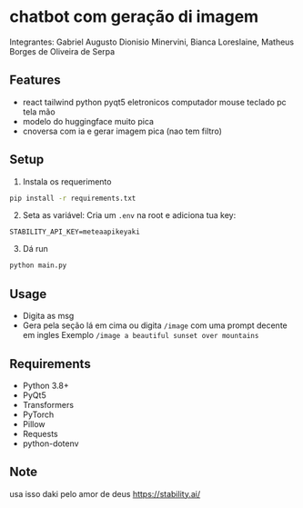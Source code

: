 # chatbot com geração di imagem

Integrantes: Gabriel Augusto Dionisio Minervini, Bianca Loreslaine, Matheus Borges de Oliveira de Serpa

## Features

- react tailwind python pyqt5 eletronicos computador mouse teclado pc tela mão 
- modelo do huggingface muito pica
- cnoversa com ia e gerar imagem pica (nao tem filtro)

## Setup

1. Instala os requerimento
```bash
pip install -r requirements.txt
```

2. Seta as variável:
Cria um `.env` na root e adiciona tua key:
```
STABILITY_API_KEY=meteaapikeyaki
```

3. Dá run
```bash
python main.py
```

## Usage

- Digita as msg
- Gera pela seção lá em cima ou digita `/image` com uma prompt decente em ingles
  Exemplo `/image a beautiful sunset over mountains`

## Requirements

- Python 3.8+
- PyQt5
- Transformers
- PyTorch
- Pillow
- Requests
- python-dotenv

## Note

usa isso daki pelo amor de deus https://stability.ai/ 
